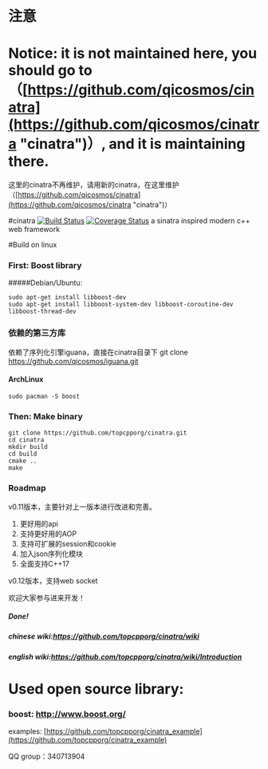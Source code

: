 # 注意

# Notice: it is not maintained here, you should go to （[https://github.com/qicosmos/cinatra](https://github.com/qicosmos/cinatra "cinatra")）, and it is maintaining there.

这里的cinatra不再维护，请用新的cinatra，在这里维护（[https://github.com/qicosmos/cinatra](https://github.com/qicosmos/cinatra "cinatra")）

#cinatra 
[![Build Status](https://travis-ci.org/topcpporg/cinatra.svg?branch=master)](https://travis-ci.org/topcpporg/cinatra)
[![Coverage Status](https://coveralls.io/repos/topcpporg/cinatra/badge.svg?branch=master&service=github)](https://coveralls.io/github/topcpporg/cinatra?branch=master)
a sinatra inspired modern c++ web framework

#Build on linux

### First: Boost library
#####Debian/Ubuntu:

```
sudo apt-get install libboost-dev
sudo apt-get install libboost-system-dev libboost-coroutine-dev libboost-thread-dev

```

### 依赖的第三方库

依赖了序列化引擎iguana，直接在cinatra目录下 git clone https://github.com/qicosmos/iguana.git

#### ArchLinux
```
sudo pacman -S boost
```

### Then: Make binary
```
git clone https://github.com/topcpporg/cinatra.git
cd cinatra
mkdir build
cd build
cmake ..
make
```

### Roadmap

v0.11版本，主要针对上一版本进行改进和完善。

1. 更好用的api
2. 支持更好用的AOP
3. 支持可扩展的session和cookie
4. 加入json序列化模块
5. 全面支持C++17

v0.12版本，支持web socket

欢迎大家参与进来开发！

##### Done!

##### chinese wiki:https://github.com/topcpporg/cinatra/wiki
##### english wiki:https://github.com/topcpporg/cinatra/wiki/Introduction

# Used open source library:
### boost: http://www.boost.org/

examples: [https://github.com/topcpporg/cinatra_example](https://github.com/topcpporg/cinatra_example)

QQ group：340713904
